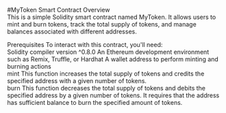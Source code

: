 #MyToken Smart Contract
Overview
<br>
This is a simple Solidity smart contract named MyToken. It allows users to mint and burn tokens, track the total supply of tokens, and manage balances associated with different addresses.

Prerequisites
To interact with this contract, you'll need:
<br>
Solidity compiler version ^0.8.0
An Ethereum development environment such as Remix, Truffle, or Hardhat
A wallet address to perform minting and burning actions
<br>
mint
This function increases the total supply of tokens and credits the specified address with a given number of tokens.
<br>
burn
This function decreases the total supply of tokens and debits the specified address by a given number of tokens. It requires that the address has sufficient balance to burn the specified amount of tokens.

